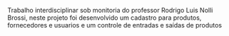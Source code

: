 Trabalho interdisciplinar sob monitoria do professor Rodrigo Luis Nolli Brossi, neste projeto foi desenvolvido um cadastro para produtos, fornecedores e usuarios e um controle de entradas e saídas de produtos
